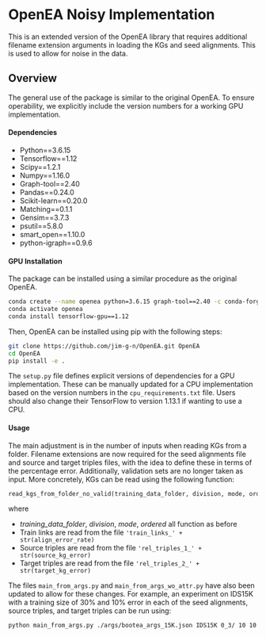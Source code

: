 # OpenEA Noisy Implementation

This is an extended version of the OpenEA library that requires additional filename extension arguments in loading the KGs and seed alignments. This is used to allow for noise in the data. 

## Overview

The general use of the package is similar to the original OpenEA. To ensure operability, we explicitly include the version numbers for a working GPU implementation. 

#### Dependencies
* Python==3.6.15
* Tensorflow==1.12
* Scipy==1.2.1 
* Numpy==1.16.0
* Graph-tool==2.40
* Pandas==0.24.0
* Scikit-learn==0.20.0
* Matching==0.1.1
* Gensim==3.7.3
* psutil==5.8.0
* smart_open==1.10.0
* python-igraph==0.9.6

#### GPU Installation
The package can be installed using a similar procedure as the original OpenEA.
```bash
conda create --name openea python=3.6.15 graph-tool==2.40 -c conda-forge
conda activate openea
conda install tensorflow-gpu==1.12
```

Then, OpenEA can be installed using pip with the following steps:

```bash
git clone https://github.com/jim-g-n/OpenEA.git OpenEA
cd OpenEA
pip install -e .
```
The `setup.py` file defines explicit versions of dependencies for a GPU implementation. These can be manually updated for a CPU implementation based on the version numbers in the `cpu_requirements.txt` file. Users should also change their TensorFlow to version 1.13.1 if wanting to use a CPU.

#### Usage
The main adjustment is in the number of inputs when reading KGs from a folder. Filename extensions are now required for the seed alignments file and source and target triples files, with the idea to define these in terms of the percentage error. Additionally, validation sets are no longer taken as input. More concretely, KGs can be read using the following function:

```python
read_kgs_from_folder_no_valid(training_data_folder, division, mode, ordered, align_error_rate, source_kg_error, target_kg_error, remove_unlinked=False)
```

where
 * _training_data_folder_, _division_, _mode_, _ordered_ all function as before
 * Train links are read from the file `'train_links_' + str(align_error_rate)`
 * Source triples are read from the file `'rel_triples_1_' + str(source_kg_error)`
 * Target triples are read from the file `'rel_triples_2_' + str(target_kg_error)`

The files `main_from_args.py` and `main_from_args_wo_attr.py` have also been updated to allow for these changes. For example, an experiment on IDS15K with a training size of 30% and 10% error in each of the seed alignments, source triples, and target triples can be run using:

```bash
python main_from_args.py ./args/bootea_args_15K.json IDS15K 0_3/ 10 10 10
```
